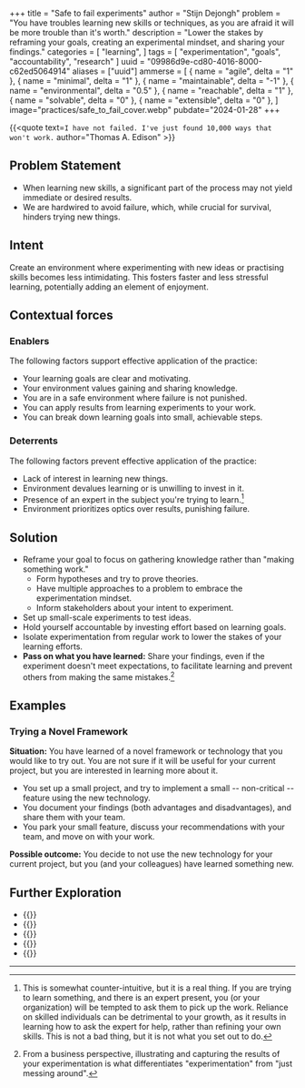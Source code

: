 +++
title = "Safe to fail experiments"
author = "Stijn Dejongh"
problem = "You have troubles learning new skills or techniques, as you are afraid it will be more trouble than it's worth."
description = "Lower the stakes by reframing your goals, creating an experimental mindset, and sharing your findings."
categories = [
    "learning",
]
tags = [
    "experimentation", "goals", "accountability", "research"
]
uuid = "09986d9e-cd80-4016-8000-c62ed5064914"
aliases = ["uuid"]
ammerse = [
    { name = "agile", delta = "1" },
    { name = "minimal", delta = "1" },
    { name = "maintainable", delta = "-1" },
    { name = "environmental", delta = "0.5" },
    { name = "reachable", delta = "1" },
    { name = "solvable", delta = "0" },
    { name = "extensible", delta = "0" },
]
image="practices/safe_to_fail_cover.webp"
pubdate="2024-01-28"
+++

{{<quote text=`
I have not failed. I've just found 10,000 ways that won't work.
` author="Thomas A. Edison" >}}

## Problem Statement

* When learning new skills, a significant part of the process may not yield immediate or desired results.
* We are hardwired to avoid failure, which, while crucial for survival, hinders trying new things.

## Intent

Create an environment where experimenting with new ideas or practising skills becomes less intimidating. This fosters faster and less stressful
learning, potentially adding an element of enjoyment.

## Contextual forces

### Enablers
The following factors support effective application of the practice:

* Your learning goals are clear and motivating.
* Your environment values gaining and sharing knowledge.
* You are in a safe environment where failure is not punished.
* You can apply results from learning experiments to your work.
* You can break down learning goals into small, achievable steps.

### Deterrents
The following factors prevent effective application of the practice:

* Lack of interest in learning new things.
* Environment devalues learning or is unwilling to invest in it.
* Presence of an expert in the subject you're trying to learn.[^1]
* Environment prioritizes optics over results, punishing failure.

## Solution

* Reframe your goal to focus on gathering knowledge rather than "making something work."
    - Form hypotheses and try to prove theories.
    - Have multiple approaches to a problem to embrace the experimentation mindset.
    - Inform stakeholders about your intent to experiment.
* Set up small-scale experiments to test ideas.
* Hold yourself accountable by investing effort based on learning goals.
* Isolate experimentation from regular work to lower the stakes of your learning efforts.
* **Pass on what you have learned:** Share your findings, even if the experiment doesn't meet expectations, to facilitate learning and prevent
  others from making the same mistakes.[^2]

## Examples

### Trying a Novel Framework

**Situation:** You have learned of a novel framework or technology that you would like to try out.
You are not sure if it will be useful for your current project, but you are interested in learning more about it.

* You set up a small project, and try to implement a small -- non-critical -- feature using the new technology.
* You document your findings (both advantages and disadvantages), and share them with your team.
* You park your small feature, discuss your recommendations with your team, and move on with your work.

**Possible outcome:** You decide to not use the new technology for your current project, but you (and your colleagues) have learned something new.

## Further Exploration

* {{<reference author="Hunt, A."
  year="2008"
  isbn="9781934356050"
  title="Pragmatic Thinking and Learning: Refactor Your wetware"
  publisher="The Pragmatic Bookshelf"
  link="https://pragprog.com/titles/ahptl/pragmatic-thinking-and-learning/" >}}
* {{<reference author="Hoover, D.; Oshineye, A."
  year="2009"
  isbn="9780596518387"
  title="Apprenticeship Patterns"
  publisher="O'Reilly Media, Inc."
  link="https://www.oreilly.com/library/view/apprenticeship-patterns/9780596806842" >}}
* {{<reference author="Holiday, R."
  year="2016"
  title="Ego Is the Enemy"
  publisher="Portfolio"
  isbn="9781591847816"
  link="https://www.goodreads.com/book/show/27036528-ego-is-the-enemy" >}}
* {{<reference author="Pink, D. H."
  year="2009"
  title="Drive: The Surprising Truth About What Motivates Us"
  publisher="Riverhead Books"
  isbn="9781594488849"
  link="https://www.goodreads.com/book/show/6452796-drive" >}}
* {{<reference author="Mario 'Moonprayer' Trappein"
  year="2016"
  title="Ladder anxiety, and how to overcome the fear of ranked play"
  site="TempoStorm.com"
  link="https://tempostorm.com/articles/ladder-anxiety-and-how-to-overcome-the-fear-of-ranked-play" >}}

---

[^1]: This is somewhat counter-intuitive, but it is a real thing. If you are trying to learn something, and there is an expert present, you (or your
organization) will be tempted to ask them to pick up the work. Reliance on skilled individuals can be detrimental to your growth, as it results in
learning how to ask the expert for help, rather than refining your own skills. This is not a bad thing, but it is not what you set out to do.

[^2]: From a business perspective, illustrating and capturing the results of your experimentation is what differentiates "experimentation" from "just messing around".